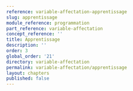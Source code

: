```yaml
---
reference: variable-affectation-apprentissage
slug: apprentissage
module_reference: programmation
part_reference: variable-affectation
concept_reference: ''
title: Apprentissage
description: ''
order: 3
global_order: '21'
directory: variable-affectation
permalink: variable-affectation/apprentissage
layout: chapters
published: false
---
```

